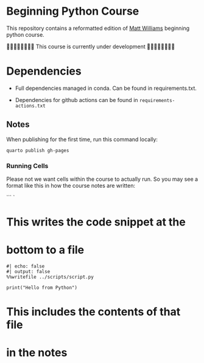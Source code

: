 # Beginning Python Course

This repository contains a reformatted
edition of [Matt Williams](milliams.com)
beginning python course.

🛑🛑🛑🛑🛑🛑🛑🛑
This course is currently under development
🛑🛑🛑🛑🛑🛑🛑🛑


# Dependencies

* Full dependencies managed in conda. Can be found in requirements.txt.

* Dependencies for github actions can be found in `requirements-actions.txt`

## Notes

When publishing for the first time, run this
command locally:

```
quarto publish gh-pages
```

### Running Cells

Please not we want cells within the course to actually run. So you may see a format like this in how the course notes are written:

``` `

# This writes the code snippet at the
# bottom to a file
```{python}
#| echo: false
#| output: false
%%writefile ../scripts/script.py

print("Hello from Python")
```
# This includes the contents of that file
# in the notes
```{.python include="../scripts/script.py" filename="script.py"} 
```



````